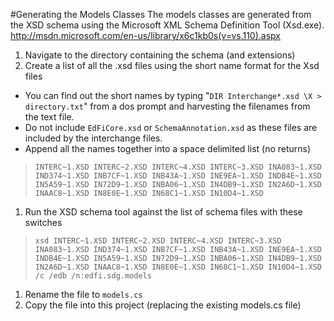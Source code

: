 ﻿#Generating the Models Classes
The models classes are generated from the XSD schema using the Microsoft XML Schema Definition Tool (Xsd.exe).
<http://msdn.microsoft.com/en-us/library/x6c1kb0s(v=vs.110).aspx>

1. Navigate to the directory containing the schema (and extensions)
1. Create a list of all the .xsd files using the short name format for the Xsd files
  * You can find out the short names by typing "`DIR Interchange*.xsd \X > directory.txt`" from a dos prompt and harvesting the filenames from the text file.
  * Do not include `EdFiCore.xsd` or `SchemaAnnotation.xsd` as these files are included by the interchange files.
  * Append all the names together into a space delimited list (no returns)
> `INTERC~1.XSD INTERC~2.XSD INTERC~4.XSD INTERC~3.XSD INA083~1.XSD IND374~1.XSD INB7CF~1.XSD INB43A~1.XSD INE9EA~1.XSD INDB4E~1.XSD IN5A59~1.XSD IN72D9~1.XSD INBA06~1.XSD IN4DB9~1.XSD IN2A6D~1.XSD INAAC8~1.XSD IN8E0E~1.XSD IN68C1~1.XSD IN10D4~1.XSD`

1. Run the XSD schema tool against the list of schema files with these switches
> `xsd INTERC~1.XSD INTERC~2.XSD INTERC~4.XSD INTERC~3.XSD INA083~1.XSD IND374~1.XSD INB7CF~1.XSD INB43A~1.XSD INE9EA~1.XSD INDB4E~1.XSD IN5A59~1.XSD IN72D9~1.XSD INBA06~1.XSD IN4DB9~1.XSD IN2A6D~1.XSD INAAC8~1.XSD IN8E0E~1.XSD IN68C1~1.XSD IN10D4~1.XSD /c /edb /n:edfi.sdg.models`
1. Rename the file to `models.cs`
1. Copy the file into this project (replacing the existing models.cs file)